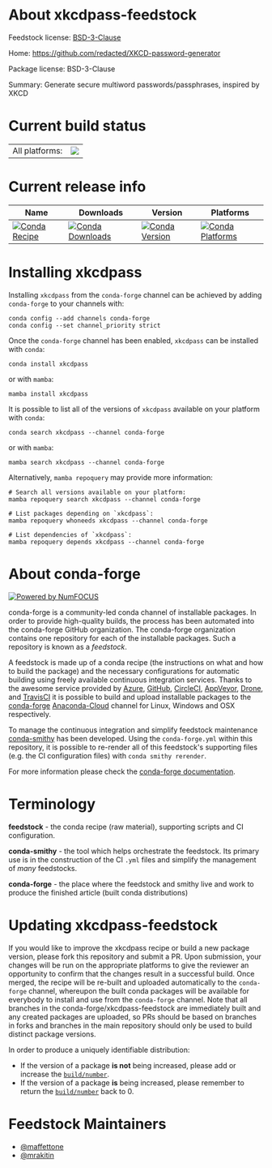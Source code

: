 About xkcdpass-feedstock
========================

Feedstock license: [BSD-3-Clause](https://github.com/conda-forge/xkcdpass-feedstock/blob/main/LICENSE.txt)

Home: https://github.com/redacted/XKCD-password-generator

Package license: BSD-3-Clause

Summary: Generate secure multiword passwords/passphrases, inspired by XKCD

Current build status
====================


<table><tr><td>All platforms:</td>
    <td>
      <a href="https://dev.azure.com/conda-forge/feedstock-builds/_build/latest?definitionId=19329&branchName=main">
        <img src="https://dev.azure.com/conda-forge/feedstock-builds/_apis/build/status/xkcdpass-feedstock?branchName=main">
      </a>
    </td>
  </tr>
</table>

Current release info
====================

| Name | Downloads | Version | Platforms |
| --- | --- | --- | --- |
| [![Conda Recipe](https://img.shields.io/badge/recipe-xkcdpass-green.svg)](https://anaconda.org/conda-forge/xkcdpass) | [![Conda Downloads](https://img.shields.io/conda/dn/conda-forge/xkcdpass.svg)](https://anaconda.org/conda-forge/xkcdpass) | [![Conda Version](https://img.shields.io/conda/vn/conda-forge/xkcdpass.svg)](https://anaconda.org/conda-forge/xkcdpass) | [![Conda Platforms](https://img.shields.io/conda/pn/conda-forge/xkcdpass.svg)](https://anaconda.org/conda-forge/xkcdpass) |

Installing xkcdpass
===================

Installing `xkcdpass` from the `conda-forge` channel can be achieved by adding `conda-forge` to your channels with:

```
conda config --add channels conda-forge
conda config --set channel_priority strict
```

Once the `conda-forge` channel has been enabled, `xkcdpass` can be installed with `conda`:

```
conda install xkcdpass
```

or with `mamba`:

```
mamba install xkcdpass
```

It is possible to list all of the versions of `xkcdpass` available on your platform with `conda`:

```
conda search xkcdpass --channel conda-forge
```

or with `mamba`:

```
mamba search xkcdpass --channel conda-forge
```

Alternatively, `mamba repoquery` may provide more information:

```
# Search all versions available on your platform:
mamba repoquery search xkcdpass --channel conda-forge

# List packages depending on `xkcdpass`:
mamba repoquery whoneeds xkcdpass --channel conda-forge

# List dependencies of `xkcdpass`:
mamba repoquery depends xkcdpass --channel conda-forge
```


About conda-forge
=================

[![Powered by
NumFOCUS](https://img.shields.io/badge/powered%20by-NumFOCUS-orange.svg?style=flat&colorA=E1523D&colorB=007D8A)](https://numfocus.org)

conda-forge is a community-led conda channel of installable packages.
In order to provide high-quality builds, the process has been automated into the
conda-forge GitHub organization. The conda-forge organization contains one repository
for each of the installable packages. Such a repository is known as a *feedstock*.

A feedstock is made up of a conda recipe (the instructions on what and how to build
the package) and the necessary configurations for automatic building using freely
available continuous integration services. Thanks to the awesome service provided by
[Azure](https://azure.microsoft.com/en-us/services/devops/), [GitHub](https://github.com/),
[CircleCI](https://circleci.com/), [AppVeyor](https://www.appveyor.com/),
[Drone](https://cloud.drone.io/welcome), and [TravisCI](https://travis-ci.com/)
it is possible to build and upload installable packages to the
[conda-forge](https://anaconda.org/conda-forge) [Anaconda-Cloud](https://anaconda.org/)
channel for Linux, Windows and OSX respectively.

To manage the continuous integration and simplify feedstock maintenance
[conda-smithy](https://github.com/conda-forge/conda-smithy) has been developed.
Using the ``conda-forge.yml`` within this repository, it is possible to re-render all of
this feedstock's supporting files (e.g. the CI configuration files) with ``conda smithy rerender``.

For more information please check the [conda-forge documentation](https://conda-forge.org/docs/).

Terminology
===========

**feedstock** - the conda recipe (raw material), supporting scripts and CI configuration.

**conda-smithy** - the tool which helps orchestrate the feedstock.
                   Its primary use is in the construction of the CI ``.yml`` files
                   and simplify the management of *many* feedstocks.

**conda-forge** - the place where the feedstock and smithy live and work to
                  produce the finished article (built conda distributions)


Updating xkcdpass-feedstock
===========================

If you would like to improve the xkcdpass recipe or build a new
package version, please fork this repository and submit a PR. Upon submission,
your changes will be run on the appropriate platforms to give the reviewer an
opportunity to confirm that the changes result in a successful build. Once
merged, the recipe will be re-built and uploaded automatically to the
`conda-forge` channel, whereupon the built conda packages will be available for
everybody to install and use from the `conda-forge` channel.
Note that all branches in the conda-forge/xkcdpass-feedstock are
immediately built and any created packages are uploaded, so PRs should be based
on branches in forks and branches in the main repository should only be used to
build distinct package versions.

In order to produce a uniquely identifiable distribution:
 * If the version of a package **is not** being increased, please add or increase
   the [``build/number``](https://docs.conda.io/projects/conda-build/en/latest/resources/define-metadata.html#build-number-and-string).
 * If the version of a package **is** being increased, please remember to return
   the [``build/number``](https://docs.conda.io/projects/conda-build/en/latest/resources/define-metadata.html#build-number-and-string)
   back to 0.

Feedstock Maintainers
=====================

* [@maffettone](https://github.com/maffettone/)
* [@mrakitin](https://github.com/mrakitin/)


